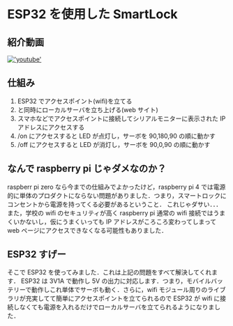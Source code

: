 # ESP32 を使用した SmartLock

## 紹介動画

[!['youtube'](https://user-images.githubusercontent.com/64085231/174844868-b55665d5-cf4c-4e66-a4ed-96762f2e12db.jpg)](https://youtu.be/KLD8f-YzRVg)

## 仕組み

1. ESP32 でアクセスポイント(wifi)を立てる
1. と同時にローカルサーバを立ち上げる(web サイト)
1. スマホなどでアクセスポイントに接続してシリアルモニターに表示された IP アドレスにアクセスする
1. /on にアクセスすると LED が点灯し，サーボを 90,180,90 の順に動かす
1. /off にアクセスすると LED が消灯し，サーボを 90,0,90 の順に動かす

## なんで raspberry pi じゃダメなのか？

raspberr pi zero なら今までの仕組みでよかったけど，raspberry pi 4 では電源的に単体のプロダクトにならない問題がありました．つまり，スマートロックにコンセントから電源を持ってくる必要があるということ．
これじゃダサい．．．
また，学校の wifi のセキュリティが高く raspberry pi 通常の wifi 接続ではうまくいかないし，仮にうまくいっても IP アドレスがころころ変わってしまって web ページにアクセスできなくなる可能性もありました．

## ESP32 すげー

そこで ESP32 を使ってみました．これは上記の問題をすべて解決してくれます．
ESP32 は 3V1A で動作し 5V の出力に対応します．つまり，モバイルバッテリーで動作しこれ単体でサーボも動く．さらに，wifi モジュール周りのライブラリが充実してて簡単にアクセスポイントを立てられるので ESP32 が wifi に接続しなくても電源を入れるだけでローカルサーバを立てられるようになりました．
